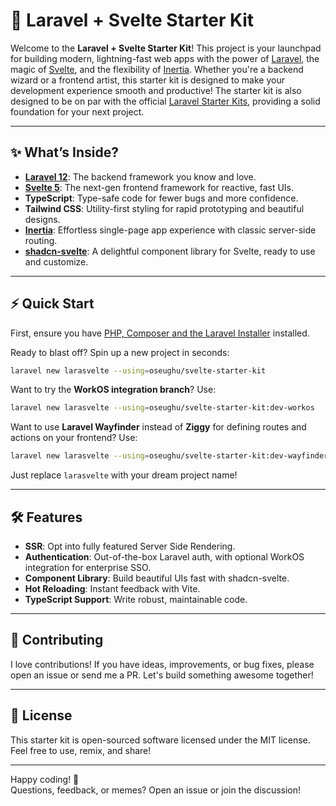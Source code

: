 # 🚀 Laravel + Svelte Starter Kit

Welcome to the **Laravel + Svelte Starter Kit**! This project is your launchpad for building modern, lightning-fast web apps with the power of [Laravel](https://laravel.com), the magic of [Svelte](https://svelte.dev), and the flexibility of [Inertia](https://inertiajs.com). Whether you're a backend wizard or a frontend artist, this starter kit is designed to make your development experience smooth and productive! The starter kit is also designed to be on par with the official [Laravel Starter Kits](https://laravel.com/docs/starter-kits), providing a solid foundation for your next project.

---

## ✨ What’s Inside?

- **[Laravel 12](https://laravel.com)**: The backend framework you know and love.
- **[Svelte 5](https://svelte.dev)**: The next-gen frontend framework for reactive, fast UIs.
- **TypeScript**: Type-safe code for fewer bugs and more confidence.
- **Tailwind CSS**: Utility-first styling for rapid prototyping and beautiful designs.
- **[Inertia](https://inertiajs.com)**: Effortless single-page app experience with classic server-side routing.
- **[shadcn-svelte](https://shadcn-svelte.com)**: A delightful component library for Svelte, ready to use and customize.

---

## ⚡ Quick Start

First, ensure you have [PHP, Composer and the Laravel Installer](https://php.new) installed.

Ready to blast off? Spin up a new project in seconds:

```bash
laravel new larasvelte --using=oseughu/svelte-starter-kit
```

Want to try the **WorkOS integration branch**? Use:

```bash
laravel new larasvelte --using=oseughu/svelte-starter-kit:dev-workos
```

Want to use **Laravel Wayfinder** instead of **Ziggy** for defining routes and actions on your frontend? Use:

```bash
laravel new larasvelte --using=oseughu/svelte-starter-kit:dev-wayfinder
```

Just replace `larasvelte` with your dream project name!

---

## 🛠️ Features

- **SSR**: Opt into fully featured Server Side Rendering.
- **Authentication**: Out-of-the-box Laravel auth, with optional WorkOS integration for enterprise SSO.
- **Component Library**: Build beautiful UIs fast with shadcn-svelte.
- **Hot Reloading**: Instant feedback with Vite.
- **TypeScript Support**: Write robust, maintainable code.

---

## 🤝 Contributing

I love contributions! If you have ideas, improvements, or bug fixes, please open an issue or send me a PR. Let's build something awesome together!

---

## 📄 License

This starter kit is open-sourced software licensed under the MIT license.  
Feel free to use, remix, and share!

---

Happy coding! 🎉  
Questions, feedback, or memes? Open an issue or join the discussion!
